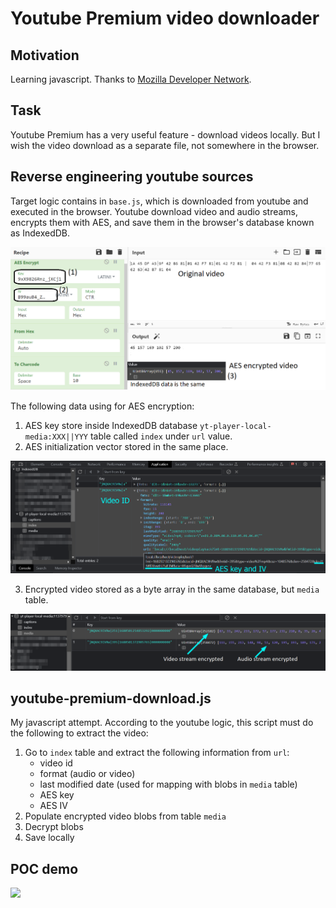 # Youtube Premium video downloader

## Motivation

Learning javascript. Thanks to [Mozilla Developer Network](https://developer.mozilla.org/en-US/docs/Learn/JavaScript/First_steps).

## Task

Youtube Premium has a very useful feature - download videos locally. But I wish the video download as a separate file, not somewhere in the browser.

## Reverse engineering youtube sources

Target logic contains in `base.js`, which is downloaded from youtube and executed in the browser.  Youtube download video and audio streams, encrypts them with AES, and save them in the browser's database known as IndexedDB.

![](doc/cyberchef_aes_poc.png)

The following data using for AES encryption:

1. AES key store inside IndexedDB database `yt-player-local-media:XXX||YYY` table called `index` under `url` value.
2. AES initialization vector stored in the same place.

![](doc/aes_key_iv.png)

3. Encrypted video stored as a byte array in the same database, but `media` table. 

![](doc/enc_video.png)

## youtube-premium-download.js

My javascript attempt. According to the youtube logic, this script must do the following to extract the video:

1. Go to `index` table and extract the following information from `url`:
   * video id
   * format (audio or video)
   * last modified date (used for mapping with blobs in `media` table)
   * AES key
   * AES IV
2. Populate encrypted video blobs from table `media`
3. Decrypt blobs
4. Save locally

## POC demo

![](doc/yt-premium-download-poc.gif)
